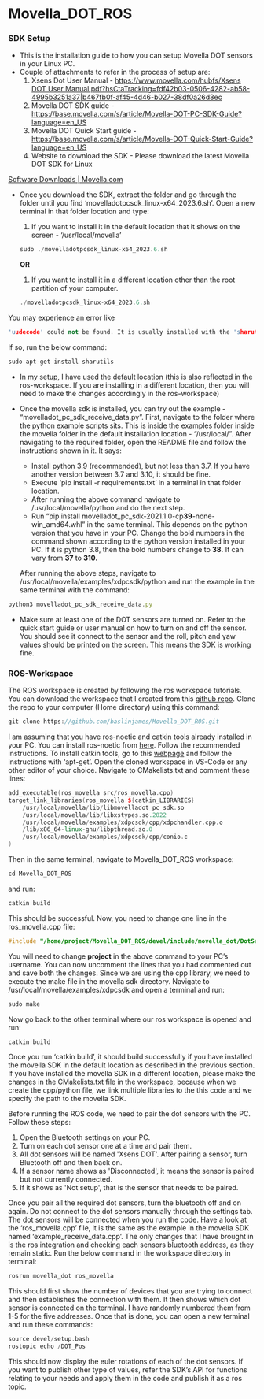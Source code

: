 # Movella_DOT_ROS

### SDK Setup

- This is the installation guide to how you can setup Movella DOT sensors in your Linux PC.
- Couple of attachments to refer in the process of setup are:
    1. Xsens Dot User Manual - [https://www.movella.com/hubfs/Xsens DOT User Manual.pdf?hsCtaTracking=fdf42b03-0506-4282-ab58-4995b3251a37|b467fb0f-af45-4d46-b027-38df0a26d8ec](https://www.movella.com/hubfs/Xsens%20DOT%20User%20Manual.pdf?hsCtaTracking=fdf42b03-0506-4282-ab58-4995b3251a37%7Cb467fb0f-af45-4d46-b027-38df0a26d8ec)
    2. Movella DOT SDK guide - https://base.movella.com/s/article/Movella-DOT-PC-SDK-Guide?language=en_US
    3. Movella DOT Quick Start guide - https://base.movella.com/s/article/Movella-DOT-Quick-Start-Guide?language=en_US
    4. Website to download the SDK  - Please download the latest Movella DOT SDK for Linux

[Software Downloads | Movella.com](https://www.movella.com/support/software-documentation?hsCtaTracking=39d661fa-2ea8-4478-955e-01d0d8885f14|3ad1c7d6-9c3a-42e9-b424-5b15b9d0924e)

- Once you download the SDK, extract the folder and go through the folder until you find ‘movelladotpcsdk_linux-x64_2023.6.sh’. Open a new terminal in that folder location and type:
    1. If you want to install it in the default location that it shows on the screen - ‘/usr/local/movella’ 
    
    ```jsx
    sudo ./movelladotpcsdk_linux-x64_2023.6.sh
    ```
    
    **OR**
    
    1. If you want to install it in a different location other than the root partition of your computer. 
    
    ```jsx
    ./movelladotpcsdk_linux-x64_2023.6.sh
    ```
    

You may experience an error like

```cpp
'uudecode' could not be found. It is usually installed with the 'sharutils' package
```

If so, run the below command:

```cpp
sudo apt-get install sharutils
```

- In my setup, I have used the default location (this is also reflected in the ros-workspace. If you are installing in a different location, then you will need to make the changes accordingly in the ros-workspace)
- Once the movella sdk is installed, you can try out the example - “movelladot_pc_sdk_receive_data.py”. First, navigate to the folder where the python example scripts sits. This is inside the examples folder inside the movella folder in the default installation location - “/usr/local/”. After navigating to the required folder, open the README file and follow the instructions shown in it. It says:
    - Install python 3.9 (recommended), but not less than 3.7. If you have another version between 3.7 and 3.10, it should be fine.
    - Execute ‘pip install -r requirements.txt’ in a terminal in that folder location.
    - After running the above command navigate to /usr/local/movella/python and do the next step.
    - Run “pip install movelladot_pc_sdk-2021.1.0-cp**39**-none-win_amd64.whl” in the same terminal. This depends on the python version that you have in your PC. Change the bold numbers in the command shown according to the python version installed in your PC. If it is python 3.8, then the bold numbers change to **38.** It can vary from **37** to **310.**
    
    After running the above steps, navigate to /usr/local/movella/examples/xdpcsdk/python and run the example in the same terminal with the command:
    

```jsx
python3 movelladot_pc_sdk_receive_data.py
```

- Make sure at least one of the DOT sensors are turned on. Refer to the quick start guide or user manual on how to turn on and off the sensor. You should see it connect to the sensor and the roll, pitch and yaw values should be printed on the screen. This means the SDK is working fine.

### ROS-Workspace

The ROS workspace is created by following the ros workspace tutorials. You can download the workspace that I created from this [github repo](https://github.com/baslinjames/Movella_DOT_ROS/tree/master). Clone the repo to your computer (Home directory) using this command:

```cpp
git clone https://github.com/baslinjames/Movella_DOT_ROS.git
```

I am assuming that you have ros-noetic and catkin tools already installed in your PC. You can install ros-noetic from [here](http://wiki.ros.org/noetic/Installation/Ubuntu). Follow the recommended instructions. To install catkin tools, go to this [webpage](https://catkin-tools.readthedocs.io/en/latest/installing.html) and follow the instructions with ‘apt-get’. Open the cloned workspace in VS-Code or any other editor of your choice. Navigate to CMakelists.txt and comment these lines:

```cpp
add_executable(ros_movella src/ros_movella.cpp)
target_link_libraries(ros_movella ${catkin_LIBRARIES}
    /usr/local/movella/lib/libmovelladot_pc_sdk.so
    /usr/local/movella/lib/libxstypes.so.2022
    /usr/local/movella/examples/xdpcsdk/cpp/xdpchandler.cpp.o
    /lib/x86_64-linux-gnu/libpthread.so.0
    /usr/local/movella/examples/xdpcsdk/cpp/conio.c
)
```

Then in the same terminal, navigate to Movella_DOT_ROS workspace:

```cpp
cd Movella_DOT_ROS
```

and run:

```cpp
catkin build
```

This should be successful. Now, you need to change one line in the ros_movella.cpp file:

```cpp
#include "/home/project/Movella_DOT_ROS/devel/include/movella_dot/DotSensorMsg.h"
```

You will need to change **project** in the above command to your PC’s username. You can now uncomment the lines that you had commented out and save both the changes. Since we are using the cpp library, we need to execute the make file in the movella sdk directory. Navigate to /usr/local/movella/examples/xdpcsdk and open a terminal and run:

```cpp
sudo make
```

Now go back to the other terminal where our ros workspace is opened and run:

```cpp
catkin build
```

Once you run ‘catkin build’, it should build successfully if you have installed the movella SDK in the default location as described in the previous section. If you have installed the movella SDK in a different location, please make the changes in the CMakelists.txt file in the workspace, because when we create the cpp/python file, we link multiple libraries to the this code and we specify the path to the movella SDK.

Before running the ROS code, we need to pair the dot sensors with the PC. Follow these steps:

1. Open the Bluetooth settings on your PC.
2. Turn on each dot sensor one at a time and pair them.
3. All dot sensors will be named 'Xsens DOT'. After pairing a sensor, turn Bluetooth off and then back on.
4. If a sensor name shows as 'Disconnected', it means the sensor is paired but not currently connected.
5. If it shows as 'Not setup', that is the sensor that needs to be paired.

Once you pair all the required dot sensors, turn the bluetooth off and on again. Do not connect to the dot sensors manually through the settings tab. The dot sensors will be connected when you run the code. Have a look at the ‘ros_movella.cpp’ file, it is the same as the example in the movella SDK named ‘example_receive_data.cpp’. The only changes that I have brought in is the ros integration and checking each sensors bluetooth address, as they remain static. Run the below command in the workspace directory in terminal:

```cpp
rosrun movella_dot ros_movella
```

This should first show the number of devices that you are trying to connect and then establishes the connection with them. It then shows which dot sensor is connected on the terminal. I have randomly numbered them from 1-5 for the five addresses. Once that is done, you can open a new terminal and run these commands:

```cpp
source devel/setup.bash
rostopic echo /DOT_Pos
```

This should now display the euler rotations of each of the dot sensors. If you want to publish other type of values, refer the SDK’s API for functions relating to your needs and apply them in the code and publish it as a ros topic.
